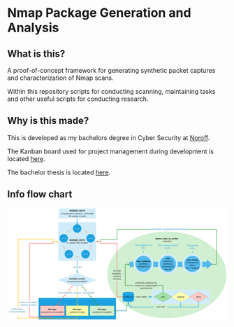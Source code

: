 # Nmap Package Generation and Analysis
## What is this?
A proof-of-concept framework for generating synthetic packet captures and characterization of Nmap scans.

Within this repository scripts for conducting scanning, maintaining tasks and other useful scripts for conducting research.

## Why is this made?
This is developed as my bachelors degree in Cyber Security at [Noroff](https://www.noroff.no).

The Kanban board used for project management during development is located [here](https://github.com/users/orjanj/projects/3).

The bachelor thesis is located [here](tex/thesis.pdf).

## Info flow chart
![Info flow chart](https://raw.githubusercontent.com/orjanj/nmap-pkg-generation-analysis/main/tex/images/lab/ScannerFlowChart.png "info flow chart")
